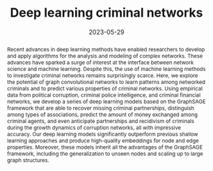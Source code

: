 ---
title: "Deep learning criminal networks"
authors:
- admin
- Bruno R. da Cunha
- Quentin S. Hanley
- Sebastian Goncalves
- Matjaž Perc
- Haroldo V. Ribeiro

date: "2023-05-29"
doi: "10.1016/j.chaos.2023.113579"

# Schedule page publish date (NOT publication's date).
# publishDate: "2021-08-24T00:00:00Z"

# Publication type.
# Legend: 0 = Uncategorized; 1 = Conference paper; 2 = Journal article;
# 3 = Preprint / Working Paper; 4 = Report; 5 = Book; 6 = Book section;
# 7 = Thesis; 8 = Patent
publication_types: ["2"]

# Publication name and optional abbreviated publication name.
publication: "Chaos, Solitons & Fractals | Elsevier"
publication_short: ""

abstract: Recent advances in deep learning methods have enabled researchers to develop and apply algorithms for the analysis and modeling of complex networks. These advances have sparked a surge of interest at the interface between network science and machine learning. Despite this, the use of machine learning methods to investigate criminal networks remains surprisingly scarce. Here, we explore the potential of graph convolutional networks to learn patterns among networked criminals and to predict various properties of criminal networks. Using empirical data from political corruption, criminal police intelligence, and criminal financial networks, we develop a series of deep learning models based on the GraphSAGE framework that are able to recover missing criminal partnerships, distinguish among types of associations, predict the amount of money exchanged among criminal agents, and even anticipate partnerships and recidivism of criminals during the growth dynamics of corruption networks, all with impressive accuracy. Our deep learning models significantly outperform previous shallow learning approaches and produce high-quality embeddings for node and edge properties. Moreover, these models inherit all the advantages of the GraphSAGE framework, including the generalization to unseen nodes and scaling up to large graph structures.

# Summary. An optional shortened abstract.
summary: Deep learning methods are used to predict properties of criminal networks.

tags:
- Deep Learning
- Machine Learning
- GraphSAGE
- Node2Vec
- Neural Networks
- Corruption Networks
- Organized crime
- Corruption
- Criminal networks
- Money laudering

featured: false

# links:
# - name: ""
#   url: ""
url_pdf: /uploads/deep_learning_networks.pdf
# url_code: ''
# url_dataset: ''
# url_poster: ''
# url_project: ''
# url_slides: ''
# url_source: ''
# url_video: ''

# Featured image
# To use, add an image named `featured.jpg/png` to your page's folder. 

image:
  placement: 4
  caption: ""
  focal_point: "Smart"
  preview_only: false
  alt_text: 

# Associated Projects (optional).
#   Associate this publication with one or more of your projects.
#   Simply enter your project's folder or file name without extension.
#   E.g. `internal-project` references `content/project/internal-project/index.md`.
#   Otherwise, set `projects: []`.
#projects: []

# Slides (optional).
#   Associate this publication with Markdown slides.
#   Simply enter your slide deck's filename without extension.
#   E.g. `slides: "example"` references `content/slides/example/index.md`.
#   Otherwise, set `slides: ""`.
# slides: ""
---